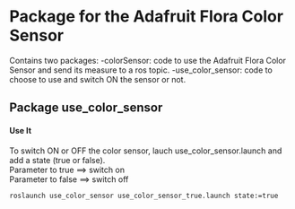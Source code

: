 # Package for the Adafruit Flora Color Sensor
Contains two packages:
-colorSensor: code to use the Adafruit Flora Color Sensor and send its measure to a ros topic.
-use_color_sensor: code to choose to use and switch ON the sensor or not.



## Package use_color_sensor
#### Use It
To switch ON or OFF the color sensor, lauch use_color_sensor.launch and add a state (true or false). <br>
Parameter to true ==> switch on <br>
Parameter to false ==> switch off
```
roslaunch use_color_sensor use_color_sensor_true.launch state:=true
```

